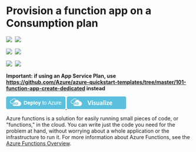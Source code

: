 # Provision a function app on a Consumption plan

<IMG SRC="https://azbotstorage.blob.core.windows.net/badges/101-function-app-create-dynamic/PublicLastTestDate.svg" />&nbsp;
<IMG SRC="https://azbotstorage.blob.core.windows.net/badges/101-function-app-create-dynamic/PublicDeployment.svg" />&nbsp;

<IMG SRC="https://azbotstorage.blob.core.windows.net/badges/101-function-app-create-dynamic/FairfaxLastTestDate.svg" />&nbsp;
<IMG SRC="https://azbotstorage.blob.core.windows.net/badges/101-function-app-create-dynamic/FairfaxDeployment.svg" />&nbsp;

<IMG SRC="https://azbotstorage.blob.core.windows.net/badges/101-function-app-create-dynamic/BestPracticeResult.svg" />&nbsp;
<IMG SRC="https://azbotstorage.blob.core.windows.net/badges/101-function-app-create-dynamic/CredScanResult.svg" />&nbsp;

**Important: if using an App Service Plan, use https://github.com/Azure/azure-quickstart-templates/tree/master/101-function-app-create-dedicated instead**

<a href="https://portal.azure.com/#create/Microsoft.Template/uri/https%3A%2F%2Fraw.githubusercontent.com%2Fazure%2Fazure-quickstart-templates%2Fmaster%2F101-function-app-create-dynamic%2Fazuredeploy.json" target="_blank">
    <img src="https://raw.githubusercontent.com/Azure/azure-quickstart-templates/master/1-CONTRIBUTION-GUIDE/images/deploytoazure.png"/>
</a>
<a href="http://armviz.io/#/?load=https%3A%2F%2Fraw.githubusercontent.com%2FAzure%2Fazure-quickstart-templates%2Fmaster%2F101-function-app-create-dynamic%2Fazuredeploy.json" target="_blank">
    <img src="https://raw.githubusercontent.com/Azure/azure-quickstart-templates/master/1-CONTRIBUTION-GUIDE/images/visualizebutton.png"/>
</a>

Azure functions is a solution for easily running small pieces of code, or "functions," in the cloud. You can write just the code you need for the problem at hand, without worrying about a whole application or the infrastructure to run it. For more information about Azure Functions, see the [Azure Functions Overview](https://azure.microsoft.com/en-us/documentation/articles/functions-overview/).
